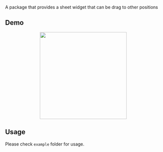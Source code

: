 <!--
This README describes the package. If you publish this package to pub.dev,
this README's contents appear on the landing page for your package.

For information about how to write a good package README, see the guide for
[writing package pages](https://dart.dev/guides/libraries/writing-package-pages).

For general information about developing packages, see the Dart guide for
[creating packages](https://dart.dev/guides/libraries/create-library-packages)
and the Flutter guide for
[developing packages and plugins](https://flutter.dev/developing-packages).
-->

A package that provides a sheet widget that can be drag to other positions

## Demo
<p align='center'>
    <img src="https://raw.githubusercontent.com/XuanTung95/comment_sheet/master/example/demo.mp4" width = "280" />
</p>

## Usage

Please check `example` folder for usage.

